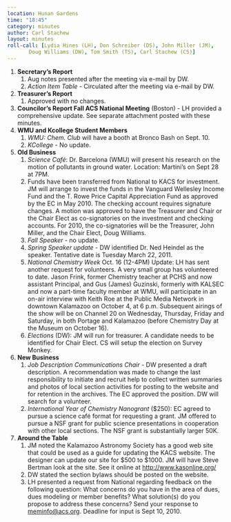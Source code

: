 ```yaml
---
location: Hunan Gardens
time: "18:45"
category: minutes
author: Carl Stachew
layout: minutes
roll-call: [Lydia Hines (LH), Don Schreiber (DS), John Miller (JM),
	   Doug Williams (DW), Tom Smith (TS), Carl Stachew (CS)]
---
```


1. **Secretary’s Report**
   1. Aug notes presented after the meeting via e-mail by DW.
   2. *Action Item Table* - Circulated after the meeting via e-mail by DW.
2. **Treasurer’s Report**
   1. Approved with no changes.
3. **Councilor’s Report Fall ACS National Meeting** (Boston) - LH provided a comprehensive update. See separate attachment posted with these minutes.
4. **WMU and Kcollege Student Members**
   1. *WMU: Chem. Club* will have a booth at Bronco Bash on Sept. 10.
   2. *KCollege* - No update.
5. **Old Business**
   1. *Science Café*: Dr. Barcelona (WMU) will present his research on the motion of pollutants in ground water. Location: Martini’s on Sept 28 at 7PM.
   2. Funds have been transferred from National to KACS for investment. JM will arrange to invest the funds in the Vanguard Wellesley Income Fund and the T. Rowe Price Capital Appreciation Fund as approved by the EC in May 2010. The checking account requires signature changes. A motion was approved to have the Treasurer and Chair or the Chair Elect as co-signatories on the investment and checking accounts. For 2010, the co-signatories will be the Treasurer, John Miller, and the Chair Elect, Doug Williams.
   3. *Fall Speaker* - no update.
   4. *Spring Speaker update* - DW identified Dr. Ned Heindel as the speaker. Tentative date is Tuesday March 22, 2011.
   5. *National Chemistry Week* Oct. 16 (12-4PM) Update: LH has sent another request for volunteers. A very small group has volunteered to date. Jason Frink, former Chemistry teacher at PCHS and now assistant Principal, and Gus (James) Guzinski, formerly with KALSEC and now a part-time faculty member at WMU, will participate in an on-air interview with Keith Roe at the Public Media Network in downtown Kalamazoo on October 4, at 6 p.m. Subsequent airings of the show will be on Channel 20 on Wednesday, Thursday, Friday and Saturday, in both Portage and Kalamazoo (before Chemistry Day at the Museum on October 16).
   6. *Elections* (DW): JM will run for treasurer. A candidate needs to be identified for Chair Elect. CS will setup the election on Survey Monkey.
6. **New Business**
   1. *Job Description Communications Chair* - DW presented a draft description. A recommendation was made to change the last responsibility to initiate and recruit help to collect written summaries and photos of local section activities for posting to the website and for retention in the archives. The EC approved the position. DW will search for a volunteer.
   2. *International Year of Chemistry Nanogrant* ($250): EC agreed to pursue a
science café format for requesting a grant. JM offered to pursue a NSF grant
for public science presentations in cooperation with other local sections. The
NSF grant is substantially larger 50K.
7. **Around the Table**
   1. JM noted the Kalamazoo Astronomy Society has a good web site that could be used as a guide for updating the KACS website. The designer can update our site for $500 to $1000. JM will have Steve Bertman look at the site. See it online at http://www.kasonline.org/
   2. DW stated the section bylaws should be posted on the website.
   3. LH presented a request from National regarding feedback on the following question: What concerns do you have in the area of dues, dues modeling or member benefits? What solution(s) do you propose to address these concerns? Send your response to meminfo@acs.org. Deadline for input is Sept 10, 2010.